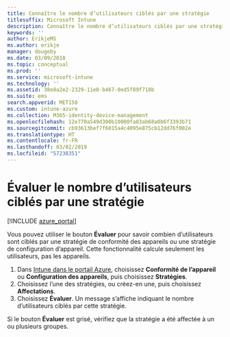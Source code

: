 ```yaml
---
title: Connaître le nombre d’utilisateurs ciblés par une stratégie
titlesuffix: Microsoft Intune
description: Connaître le nombre d’utilisateurs ciblés par une stratégie
keywords: ''
author: ErikjeMS
ms.author: erikje
manager: dougeby
ms.date: 03/09/2018
ms.topic: conceptual
ms.prod: ''
ms.service: microsoft-intune
ms.technology: ''
ms.assetid: 38e8a2e2-2329-11e8-b467-0ed5f89f718b
ms.suite: ems
search.appverid: MET150
ms.custom: intune-azure
ms.collection: M365-identity-device-management
ms.openlocfilehash: 12e770a549d300b10000fa83ab68a0b6f3393b71
ms.sourcegitcommit: cb93613bef7f6015a4c4095e875cb12dd76f002e
ms.translationtype: HT
ms.contentlocale: fr-FR
ms.lasthandoff: 03/02/2019
ms.locfileid: "57238351"
---
```

# <a name="evaluate-how-many-users-are-targeted-by-a-policy"></a>Évaluer le nombre d’utilisateurs ciblés par une stratégie
[!INCLUDE [azure_portal](./includes/azure_portal.md)]

Vous pouvez utiliser le bouton **Évaluer** pour savoir combien d’utilisateurs sont ciblés par une stratégie de conformité des appareils ou une stratégie de configuration d’appareil. Cette fonctionnalité calcule seulement les utilisateurs, pas les appareils.

1.  Dans [Intune dans le portail Azure](https://aka.ms/intuneportal), choisissez **Conformité de l’appareil** ou **Configuration des appareils**, puis choisissez **Stratégies**.
2.  Choisissez l’une des stratégies, ou créez-en une, puis choisissez **Affectations**.
3.  Choisissez **Évaluer**. Un message s’affiche indiquant le nombre d’utilisateurs ciblés par cette stratégie.

Si le bouton **Évaluer** est grisé, vérifiez que la stratégie a été affectée à un ou plusieurs groupes.

